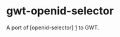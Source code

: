 gwt-openid-selector
===================

A port of [openid-selector] [1] to GWT.

[1]: http://code.google.com/p/openid-selector/
